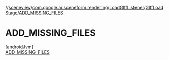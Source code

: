 //[sceneview](../../../../../index.md)/[com.google.ar.sceneform.rendering](../../../index.md)/[LoadGltfListener](../../index.md)/[GltfLoadStage](../index.md)/[ADD_MISSING_FILES](index.md)

# ADD_MISSING_FILES

[androidJvm]\
[ADD_MISSING_FILES](index.md)
